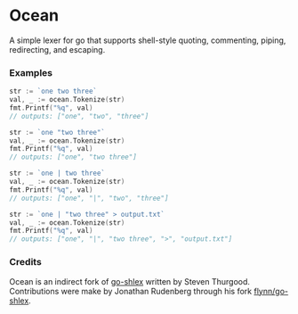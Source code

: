Ocean
=====
A simple lexer for go that supports shell-style quoting, commenting, piping, redirecting, and escaping.


### Examples
```go
str := `one two three`
val, _ := ocean.Tokenize(str)
fmt.Printf("%q", val)
// outputs: ["one", "two", "three"]
```


```go
str := `one "two three"`
val, _ := ocean.Tokenize(str)
fmt.Printf("%q", val)
// outputs: ["one", "two three"]
```


```go
str := `one | two three`
val, _ := ocean.Tokenize(str)
fmt.Printf("%q", val)
// outputs: ["one", "|", "two", "three"]
```


```go
str := `one | "two three" > output.txt`
val, _ := ocean.Tokenize(str)
fmt.Printf("%q", val)
// outputs: ["one", "|", "two three", ">", "output.txt"]
```

### Credits
Ocean is an indirect fork of [go-shlex](http://code.google.com/p/go-shlex/) written by Steven Thurgood. Contributions were make by Jonathan Rudenberg through his fork [flynn/go-shlex](https://github.com/flynn/go-shlex).
